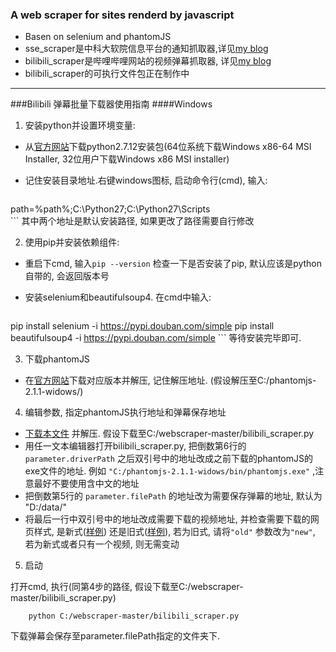 ### A web scraper for sites renderd by javascript

 - Basen on selenium and phantomJS
 - sse_scraper是中科大软院信息平台的通知抓取器,详见[my blog](xxuan.me/2016-07-16-webscraper.html)
 - bilibili_scraper是哔哩哔哩网站的视频弹幕抓取器, 详见[my blog](http://xxuan.me/2016-07-17-bilibili-scraper.html)
 - bilibili_scraper的可执行文件包正在制作中

---

###Bilibili 弹幕批量下载器使用指南
####Windows
1. 安装python并设置环境变量:
 - 从[官方网站](https://www.python.org/downloads/release/python-2712/)下载python2.7.12安装包(64位系统下载Windows x86-64 MSI Installer, 32位用户下载Windows x86 MSI installer)
 - 记住安装目录地址.右键windows图标, 启动命令行(cmd), 输入:

     ```
 path=%path%;C:\Python27;C:\Python27\Scripts\
     ```
 其中两个地址是默认安装路径, 如果更改了路径需要自行修改

2. 使用pip并安装依赖组件:
 - 重启下cmd, 输入`pip --version` 检查一下是否安装了pip, 默认应该是python自带的, 会返回版本号
 - 安装selenium和beautifulsoup4. 在cmd中输入:

     ```
 pip install selenium -i https://pypi.douban.com/simple
 pip install beautifulsoup4 -i https://pypi.douban.com/simple
     ```
 等待安装完毕即可.
 
3. 下载phantomJS
 - 在[官方网站](http://phantomjs.org)下载对应版本并解压, 记住解压地址. (假设解压至C:/phantomjs-2.1.1-widows/)

4. 编辑参数, 指定phantomJS执行地址和弹幕保存地址
 - [下载本文件](https://github.com/shawnau/webscraper/archive/master.zip) 并解压. 假设下载至C:/webscraper-master/bilibili_scraper.py
 - 用任一文本编辑器打开bilibili_scraper.py, 把倒数第6行的`parameter.driverPath` 之后双引号中的地址改成之前下载的phantomJS的exe文件的地址. 例如 `"C:/phantomjs-2.1.1-widows/bin/phantomjs.exe"` ,注意最好不要使用含中文的地址
 - 把倒数第5行的 `parameter.filePath` 的地址改为需要保存弹幕的地址, 默认为 "D:/data/"
 - 将最后一行中双引号中的地址改成需要下载的视频地址, 并检查需要下载的网页样式, 是新式([样例](http://www.bilibili.com/video/av5280311/)) 还是旧式([样例](http://www.bilibili.com/video/av5313786/)), 若为旧式, 请将`"old"` 参数改为`"new"`, 若为新式或者只有一个视频, 则无需变动

5. 启动

 打开cmd, 执行(同第4步的路径, 假设下载至C:/webscraper-master/bilibili_scraper.py)
 
 ```
     python C:/webscraper-master/bilibili_scraper.py
 ```
 下载弹幕会保存至parameter.filePath指定的文件夹下.
